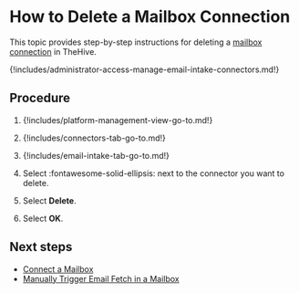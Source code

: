 # How to Delete a Mailbox Connection

This topic provides step-by-step instructions for deleting a [mailbox connection](about-email-intake-connectors.md) in TheHive.

{!includes/administrator-access-manage-email-intake-connectors.md!}

<h2>Procedure</h2>

1. {!includes/platform-management-view-go-to.md!}

2. {!includes/connectors-tab-go-to.md!}

3. {!includes/email-intake-tab-go-to.md!}

4. Select :fontawesome-solid-ellipsis: next to the connector you want to delete.

5. Select **Delete**.

6. Select **OK**.

<h2>Next steps</h2>

* [Connect a Mailbox](connect-a-mailbox.md)
* [Manually Trigger Email Fetch in a Mailbox](fetch-emails.md)
